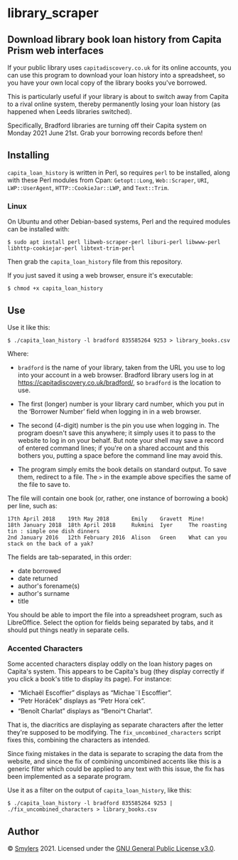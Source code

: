 # library_scraper

## Download library book loan history from Capita Prism web interfaces

If your public library uses `capitadiscovery.co.uk` for its online accounts,
you can use this program to download your loan history into a spreadsheet, so
you have your own local copy of the library books you've borrowed.

This is particularly useful if your library is about to switch away from Capita
to a rival online system, thereby permanently losing your loan history (as
happened when Leeds libraries switched).

Specifically, Bradford libraries are turning off their Capita system on Monday
2021 June 21st. Grab your borrowing records before then!


## Installing

`capita_loan_history` is written in Perl, so requires `perl` to be installed,
along with these Perl modules from Cpan: `Getopt::Long`, `Web::Scraper`, `URI`,
`LWP::UserAgent`, `HTTP::CookieJar::LWP`, and `Text::Trim`.

### Linux

On Ubuntu and other Debian-based systems, Perl and the required modules can be
installed with:

    $ sudo apt install perl libweb-scraper-perl liburi-perl libwww-perl libhttp-cookiejar-perl libtext-trim-perl

Then grab the `capita_loan_history` file from this repository.

If you just saved it using a web browser, ensure it's executable:

    $ chmod +x capita_loan_history


## Use

Use it like this:

    $ ./capita_loan_history -l bradford 835585264 9253 > library_books.csv

Where:

* `bradford` is the name of your library, taken from the URL you use to log
  into your account in a web browser. Bradford library users log in at
  <https://capitadiscovery.co.uk/bradford/>, so `bradford` is the location to
  use.

* The first (longer) number is your library card number, which you put in the ‘Borrower
  Number’ field when logging in in a web browser.

* The second (4-digit) number is the pin you use when logging in. The program
  doesn't save this anywhere; it simply uses it to pass to the website to log
  in on your behalf. But note your shell may save a record of entered command
  lines; if you're on a shared account and this bothers you, putting a space
  before the command line may avoid this.

* The program simply emits the book details on standard output. To save them,
  redirect to a file. The `>` in the example above specifies the same of the
  file to save to.

The file will contain one book (or, rather, one instance of borrowing a book)
per line, such as:

    17th April 2018    19th May 2018       Emily    Gravett  Mine!
    18th January 2018  18th April 2018     Rukmini  Iyer     The roasting tin : simple one dish dinners
    2nd January 2016   12th February 2016  Alison   Green    What can you stack on the back of a yak?

The fields are tab-separated, in this order:

* date borrowed
* date returned
* author's forename(s)
* author's surname
* title

You should be able to import the file into a spreadsheet program, such as
LibreOffice. Select the option for fields being separated by tabs, and it
should put things neatly in separate cells.


### Accented Characters

Some accented characters display oddly on the loan history pages on Capita's
system. This appears to be Capita's bug (they display correctly if you click a
book's title to display its page). For instance:

* “Michaël Escoffier” displays as “Michae¨l Escoffier”.
* “Petr	Horáček” displays as “Petr Hora´cek”.
* “Benoît Charlat” displays as “Benoi^t	Charlat”.

That is, the diacritics are displaying as separate characters after the letter
they're supposed to be modifying. The `fix_uncombined_characters` script fixes
this, combining the characters as intended.

Since fixing mistakes in the data is separate to scraping the data from the
website, and since the fix of combining uncombined accents like this is a
generic filter which could be applied to any text with this issue, the fix has
been implemented as a separate program.

Use it as a filter on the output of `capita_loan_history`, like this:

    $ ./capita_loan_history -l bradford 835585264 9253 | ./fix_uncombined_characters > library_books.csv


## Author

© [Smylers](https://twitter.com/Smylers2) 2021.
Licensed under the [GNU General Public License v3.0](COPYING).

